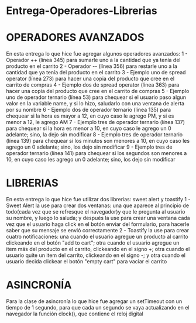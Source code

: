 # Entrega-Operadores-Librerias

# OPERADORES AVANZADOS
En esta entrega lo que hice fue agregar algunos operadores avanzados: 
1 - Operador ++ (línea 345) para sumarle uno a la cantidad que ya tenía del producto en el carrito
2 - Operador -- (línea 356) para restarle uno a la cantidad que ya tenía del producto en el carrito
3 - Ejemplo uno de spread operator (línea 273) para hacer una copia del producto que cree en el carrito de compras
4 - Ejemplo dos de spread operator (línea 363) para hacer una copia del producto que cree en el carrito de compras
5 - Ejemplo uno de operador ternario (línea 53) para chequear si el usuario paso algun valor en la variable name, y si  lo hizo, saludarlo con una ventana de alerta por su nombre
6 - Ejemplo dos de operador ternario (línea 135) para chequear si la hora es mayor a 12, en cuyo caso le agrego PM, y si es menor a 12, le agrego AM 
7 - Ejemplo tres de operador ternario (línea 137) para chequear si la hora es menor a 10, en cuyo caso le agrego un 0 adelante; sino, la dejo sin modificar
8 - Ejemplo tres de operador ternario (línea 139) para chequear si los minutos son menores a 10, en cuyo caso les agrego un 0 adelante; sino, los dejo sin modificar
9 - Ejemplo tres de operador ternario (línea 141) para chequear si los segundos son menores a 10, en cuyo caso les agrego un 0 adelante; sino, los dejo sin modificar


# LIBRERIAS
En esta entrega lo que hice fue utilizar dos librerias: sweet alert y toastify
1 - Sweet Alert la use para crear dos ventanas: una que aparece al principio de todo(cada vez que se refresque el navegador)y que le pregunta al usuario su nombre, y luego lo saluda; y después la use para crear una ventana cada vez que el usuario haga click en el botón enviar del formulario, para hacerle saber que su mensaje se envió correctamente
2 - Toastify la use para crear cuatro notificaciones: una cuando el usuario agregue un producto al carrito clickeando en el botón "add to cart"; otra cuando el usuario agregue un item más del producto en el carrito, clickeando en el signo +; otra cuando el usuario quite un item del carrito, clickeando en el signo -; y otra cuando el usuario decida clickear el botón "empty cart" para vaciar el carrito 

# ASINCRONÍA 
Para la clase de asincronía lo que hice fue agregar un setTimeout con un tiempo de 1 segundo, para que cada un segundo se vaya actualizando en el navegador la función clock(), que contiene el reloj digital
